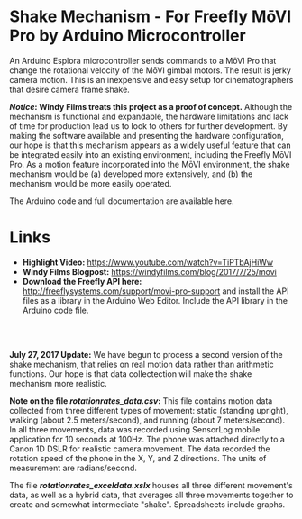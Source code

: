 # Shake Mechanism - For Freefly MōVI Pro by Arduino Microcontroller

An Arduino Esplora microcontroller sends commands to a MōVI Pro that change the rotational velocity of the MōVI gimbal motors. The result is jerky camera motion. This is an inexpensive and easy setup for cinematographers that desire camera frame shake. 

***Notice*: Windy Films treats this project as a proof of concept.** Although the mechanism is functional and expandable, the hardware limitations and lack of time for production lead us to look to others for further development. By making the software available and presenting the hardware configuration, our hope is that this mechanism appears as a widely useful feature that can be integrated easily into an existing environment, including the Freefly MōVI Pro. As a motion feature incorporated into the MōVI environment, the shake mechanism would be (a) developed more extensively, and (b) the mechanism would be more easily operated.

The Arduino code and full documentation are available here.

# Links
- **Highlight Video:** https://www.youtube.com/watch?v=TiPTbAjHiWw
- **Windy Films Blogpost:** https://windyfilms.com/blog/2017/7/25/movi
- **Download the Freefly API here:** http://freeflysystems.com/support/movi-pro-support and install the API files as a library in the Arduino Web Editor. Include the API library in the Arduino code file. 

<br/>
<br/>

**July 27, 2017 Update:** We have begun to process a second version of the shake mechanism, that relies on real motion data rather than arithmetic functions. Our hope is that data collectection will make the shake mechanism more realistic.

**Note on the file *rotationrates_data.csv*:** This file contains motion data collected from three different types of movement: static (standing upright), walking (about 2.5 meters/second), and running (about 7 meters/second). In all three movements, data was recorded using SensorLog mobile application for 10 seconds at 100Hz. The phone was attached directly to a Canon 1D DSLR for realistic camera movement. The data recorded the rotation speed of the phone in the X, Y, and Z directions. The units of measurement are radians/second.

The file ***rotationrates_exceldata.xslx*** houses all three different movement's data, as well as a hybrid data, that averages all three movements together to create and somewhat intermediate "shake". Spreadsheets include graphs.





